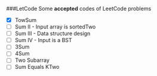 ###LetCode
Some **accepted** codes of LeetCode problems
- [x] TowSum
- [ ] Sum II - Input array is sortedTwo
- [ ] Sum III - Data structure design
- [ ] Sum IV - Input is a BST
- [ ] 3Sum
- [ ] 4Sum
- [ ] Two Subarray
- [ ] Sum Equals KTwo